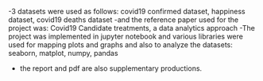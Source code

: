 -3 datasets were used as follows: covid19 confirmed dataset, happiness dataset, covid19 deaths dataset
-and the reference paper used for the project was: Covid19 Candidate treatments, a data analytics approach
-The project was implemented in jupyter notebook and various libraries were used for mapping plots and graphs and also to analyze the datasets: seaborn, matplot, numpy, pandas
- the report and pdf are also supplementary productions.
